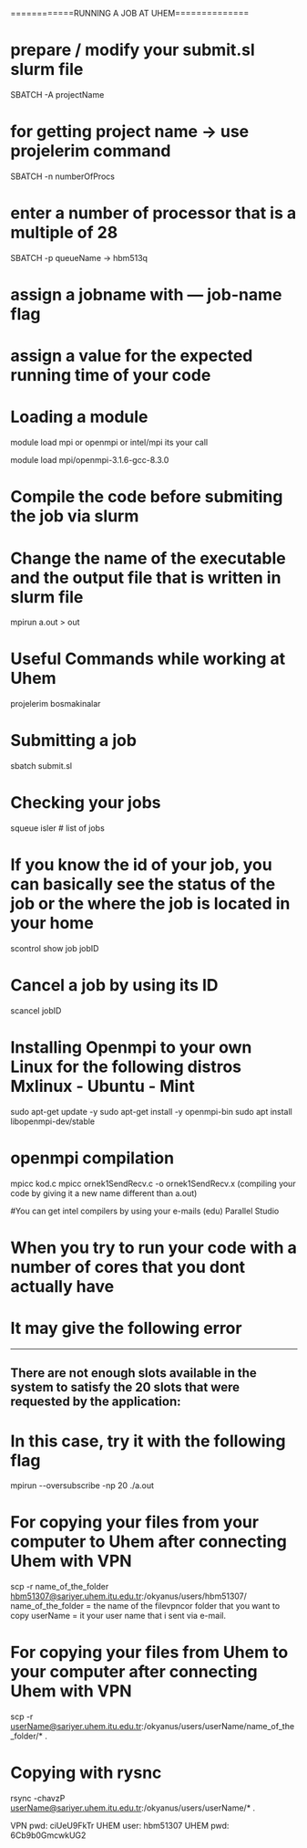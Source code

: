 
============RUNNING A JOB AT UHEM==============

# prepare / modify your submit.sl slurm file 
SBATCH -A projectName

# for getting project name → use projelerim command
SBATCH -n numberOfProcs

# enter a number of processor that is a multiple of 28
SBATCH -p queueName →  hbm513q

# assign a jobname with — job-name flag

# assign a value for the expected running time of your code

# Loading a module
module load mpi 
or openmpi or intel/mpi its your call

module load mpi/openmpi-3.1.6-gcc-8.3.0
# Compile the code before submiting the job via slurm

# Change the name of the executable and the output file that is written in slurm file
mpirun a.out > out

# Useful Commands while working at Uhem
projelerim
bosmakinalar

# Submitting a job
sbatch submit.sl

# Checking your jobs
squeue
isler # list of jobs

# If you know the id of your job, you can basically see the status of the job or the where the job is located in your home
scontrol show job jobID

# Cancel a job by using its ID
scancel jobID


# Installing Openmpi to your own Linux for the following distros Mxlinux - Ubuntu - Mint
sudo apt-get update -y
sudo apt-get install -y openmpi-bin
sudo apt install libopenmpi-dev/stable

# openmpi compilation
mpicc kod.c
mpicc ornek1SendRecv.c -o ornek1SendRecv.x (compiling your code by giving it a new name different than a.out)

#You can get intel compilers by using your e-mails (edu) Parallel Studio

# When you try to run your code with a number of cores that you dont actually have
# It may give the following error
--------------------------------------------------------------------------
There are not enough slots available in the system to satisfy the 20 slots
that were requested by the application:
--------------------------------------------------------------------------
# In this case, try it with the following flag
mpirun --oversubscribe -np 20 ./a.out

# For copying your files from your computer to Uhem after connecting Uhem with VPN
scp -r name_of_the_folder hbm51307@sariyer.uhem.itu.edu.tr:/okyanus/users/hbm51307/
name_of_the_folder = the name of the filevpncor folder that you want to copy
userName = it your user name that i sent via e-mail.

# For copying your files from Uhem to your computer after connecting Uhem with VPN
scp -r userName@sariyer.uhem.itu.edu.tr:/okyanus/users/userName/name_of_the_folder/* .

# Copying with rysnc
rsync -chavzP userName@sariyer.uhem.itu.edu.tr:/okyanus/users/userName/* .

VPN pwd: ciUeU9FkTr
UHEM user: hbm51307
UHEM pwd:  6Cb9b0GmcwkUG2